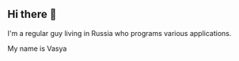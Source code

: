 ## Hi there 👋
I'm a regular guy living in Russia who programs various applications.

My name is Vasya
